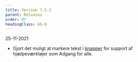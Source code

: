 ```yaml
---
title: Version 7.5.2
parent: Releases
order: 87
headingClass: mb-0
---
```


<p class="small-text mt-0">25-11-2021</p>

- Gjort det muligt at markere tekst i <a href="/komponenter/knapper/">knapper</a> for support af hjælpeværktøjer som Adgang for alle.
